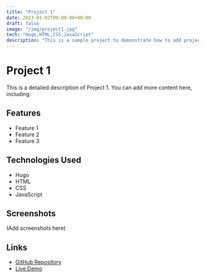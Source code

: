 ```yaml
---
title: "Project 1"
date: 2023-01-02T00:00:00+00:00
draft: false
image: "/img/project1.jpg"
tech: "Hugo,HTML,CSS,JavaScript"
description: "This is a sample project to demonstrate how to add projects to the Hugo site."
---
```


# Project 1

This is a detailed description of Project 1. You can add more content here, including:

## Features

- Feature 1
- Feature 2
- Feature 3

## Technologies Used

- Hugo
- HTML
- CSS
- JavaScript

## Screenshots

(Add screenshots here)

## Links

- [GitHub Repository](#)
- [Live Demo](#)
